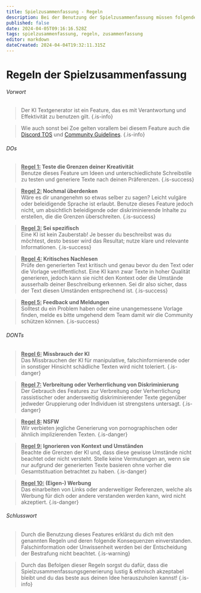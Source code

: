 ```yaml
---
title: Spielzusammenfassung - Regeln
description: Bei der Benutzung der Spielzusammenfassung müssen folgende Regeln beachtet werden
published: false
date: 2024-04-05T09:16:16.528Z
tags: spielzusammenfassung, regeln, zusammenfassung
editor: markdown
dateCreated: 2024-04-04T19:32:11.315Z
---
```


# Regeln der Spielzusammenfassung

###### Vorwort
> Der KI Textgenerator ist ein Feature, das es mit Verantwortung und Effektivität zu benutzen gilt.
>{.is-info}

>Wie auch sonst bei Zoe gelten vorallem bei diesem Feature auch die [Discord TOS](https://discord.com/terms) und [Community Guidelines](https://discord.com/guidelines).
>{.is-info}

###### DOs
> <ins>**Regel 1:</ins> Teste die Grenzen deiner Kreativität** <br> Benutze dieses Feature um Ideen und unterschiedlichste Schreibstile zu testen und generiere Texte nach deinen Präferenzen.
>{.is-success}

> <ins>**Regel 2:</ins> Nochmal überdenken** <br> Wäre es dir unangenehm so etwas selber zu sagen? Leicht vulgäre oder beleidigende Sprache ist erlaubt. Benutze dieses Feature jedoch nicht, um absichtlich beleidigende oder diskriminierende Inhalte zu erstellen, die die Grenzen überschreiten.
>{.is-success}

> <ins>**Regel 3:</ins> Sei spezifisch** <br> Eine KI ist kein Zauberstab! Je besser du beschreibst was du möchtest, desto besser wird das Resultat; nutze klare und relevante Informationen.
>{.is-success}

> <ins>**Regel 4:</ins> Kritisches Nachlesen** <br> Prüfe den generierten Text kritisch und genau bevor du den Text oder die Vorlage veröffentlichst. Eine KI kann zwar Texte in hoher Qualität generieren, jedoch kann sie nicht den Kontext oder die Umstände ausserhalb deiner Beschreibung erkennen. Sei dir also sicher, dass der Text diesen Umständen entsprechend ist.
>{.is-success}

> <ins>**Regel 5:</ins> Feedback und Meldungen** <br> Solltest du ein Problem haben oder eine unangemessene Vorlage finden, melde es bitte umgehend dem Team damit wir die Community schützen können.
>{.is-success}

###### DONTs

> <ins>**Regel 6:</ins> Missbrauch der KI** <br> Das Missbrauchen der KI für manipulative, falschinformierende oder in sonstiger Hinsicht schädliche Texten wird nicht toleriert.
>{.is-danger}

> <ins>**Regel 7:</ins> Verbreitung oder Verherrlichung von Diskriminierung** <br> Der Gebrauch des Features zur Verbreitung oder Verherrlichung rassistischer oder andersweitig diskriminierender Texte gegenüber jedweder Gruppierung oder Individuen ist strengstens untersagt.
>{.is-danger}

> <ins>**Regel 8:</ins> NSFW** <br> Wir verbieten jegliche Generierung von pornographischen oder ähnlich implizierenden Texten.
>{.is-danger}

> <ins>**Regel 9:</ins> Ignorieren von Kontext und Umständen** <br> Beachte die Grenzen der KI und, dass diese gewisse Umstände nicht beachtet oder nicht versteht. Stelle keine Vermutungen an, wenn sie nur aufgrund der generierten Texte basieren ohne vorher die Gesamtstituation betrachtet zu haben.
>{.is-danger}

> <ins>**Regel 10:</ins> (Eigen-) Werbung** <br> Das einarbeiten von Links oder anderweitiger Referenzen, welche als Werbung für dich oder andere verstanden werden kann, wird nicht akzeptiert.
>{.is-danger}


###### Schlusswort
> Durch die Benutzung dieses Features erklärst du dich mit den genannten Regeln und deren folgende Konsequenzen einverstanden. Falschinformation oder Unwissenheit werden bei der Entscheidung der Bestrafung nicht beachtet.
>{.is-warning}

> Durch das Befolgen dieser Regeln sorgst du dafür, dass die Spielzusammenfassungsgenerierung lustig & ethnisch akzeptabel bleibt und du das beste aus deinen Idee herauszuholen kannst!
>{.is-info}